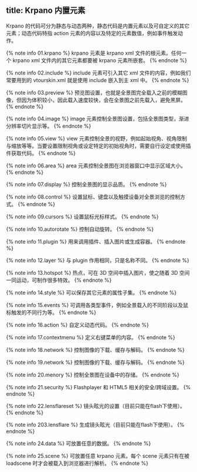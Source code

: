 title: Krpano 内置元素
---

Krpano 的代码可分为静态与动态两种，静态代码是内置元素以及可自定义的其它元素；动态代码特指 action 元素的内容以及特定的元素数值，例如事件触发动作。

{% note info 01.krpano %}
krpano 元素是 krpano xml 文件的根元素。任何一个 krpano xml 文件内的其它元素都要被 krpano 元素所嵌套。
{% endnote %}

{% note info 02.include %}
include 元素可引入其它 xml 文件的内容，例如我们常要用到的 vtourskin.xml 就是使用 include 嵌入到主 xml 中。
{% endnote %}

{% note info 03.preview %}
预览图设置，也就是全景图完全载入之前的模糊图像，但因为体积较小，因此载入速度较快，会在全景图之前先载入，避免黑屏。
{% endnote %}

{% note info 04.image %}
image 元素控制全景图设置，包括全景图类型，渐进分辨率切片显示等。
{% endnote %}

{% note info 05.view %}
view 元素控制全景的视野，例如起始视角、视角限制与缩放等等。当要设置限制视角或设定特定的初始视角时，需要自行设定或使用插件获取代码。
{% endnote %}

{% note info 06.area %}
area 元素控制全景图在浏览器窗口中显示区域大小。
{% endnote %}

{% note info 07.display %}
控制全景图的显示品质。
{% endnote %}

{% note info 08.control %}
设置鼠标、键盘以及触摸设备对全景浏览的控制方式。
{% endnote %}

{% note info 09.cursors %}
设置鼠标光标样式。
{% endnote %}

{% note info 10.autorotate %}
控制自动旋转。
{% endnote %}

{% note info 11.plugin %}
用来调用插件、插入图片或生成容器。
{% endnote %}

{% note info 12.layer %}
与 plugin 作用相同，只是名称不同。
{% endnote %}

{% note info 13.hotspot %}
热点，可在 3D 空间中插入图片，使之随着 3D 空间一同运动，可制作很多特效。
{% endnote %}

{% note info 14.style %}
可以保存其它元素的属性子集。
{% endnote %}

{% note info 15.events %}
可调用各类型事件，例如全景载入的不同阶段以及鼠标触发的不同行为等。
{% endnote %}

{% note info 16.action %}
自定义动态代码。
{% endnote %}

{% note info 17.contextmenu %}
定义右键菜单的内容。
{% endnote %}

{% note info 18.network %}
控制图像的下载、缓存与解码。
{% endnote %}

{% note info 19.network %}
控制图像的下载、缓存与解码。
{% endnote %}

{% note info 20.menory %}
控制全景图在设备中的存储。
{% endnote %}

{% note info 21.security %}
Flashplayer 和 HTML5 相关的安全/跨域设置。
{% endnote %}

{% note info 22.lensflareset %}
镜头眩光的设置（目前只能在flash下使用）。
{% endnote %}

{% note info 203.lensflare %}
生成镜头眩光（目前只能在flash下使用）。
{% endnote %}

{% note info 24.data %}
可放置任意的数据。
{% endnote %}

{% note info 25.scene %}
可放置任意 krpano 元素。每个 scene 元素只有在被 loadscene 时才会被载入到浏览器进行解析。
{% endnote %}
